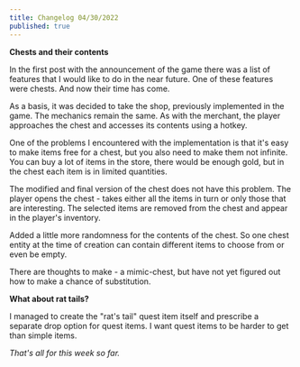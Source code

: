 ```yaml
---
title: Changelog 04/30/2022
published: true
---
```

**Chests and their contents**

In the first post with the announcement of the game there was a list of features that I would like to do in the near future. One of these features were chests. And now their time has come.

As a basis, it was decided to take the shop, previously implemented in the game. The mechanics remain the same. As with the merchant, the player approaches the chest and accesses its contents using a hotkey.

One of the problems I encountered with the implementation is that it's easy to make items free for a chest, but you also need to make them not infinite. You can buy a lot of items in the store, there would be enough gold, but in the chest each item is in limited quantities.

The modified and final version of the chest does not have this problem. The player opens the chest - takes either all the items in turn or only those that are interesting. The selected items are removed from the chest and appear in the player's inventory.

Added a little more randomness for the contents of the chest. So one chest entity at the time of creation can contain different items to choose from or even be empty.

There are thoughts to make - a mimic-chest, but have not yet figured out how to make a chance of substitution.

**What about rat tails?**

I managed to create the "rat's tail" quest item itself and prescribe a separate drop option for quest items. I want quest items to be harder to get than simple items.

_That's all for this week so far._
